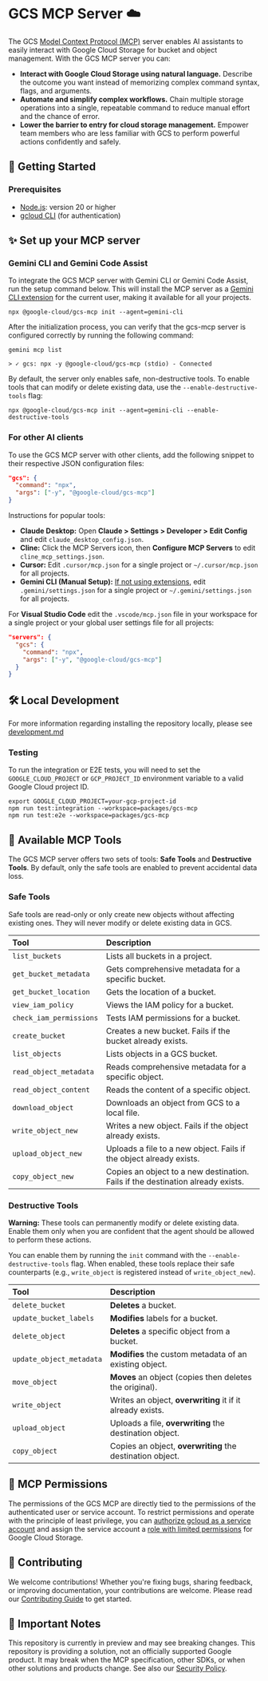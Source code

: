 # GCS MCP Server ☁️

The GCS
[Model Context Protocol (MCP)](https://modelcontextprotocol.io/docs/getting-started/intro)
server enables AI assistants to easily interact with Google Cloud Storage for
bucket and object management. With the GCS MCP server you can:

- **Interact with Google Cloud Storage using natural language.** Describe the
  outcome you want instead of memorizing complex command syntax, flags, and
  arguments.
- **Automate and simplify complex workflows.** Chain multiple storage operations
  into a single, repeatable command to reduce manual effort and the chance of
  error.
- **Lower the barrier to entry for cloud storage management.** Empower team
  members who are less familiar with GCS to perform powerful actions confidently
  and safely.

## 🚀 Getting Started

### Prerequisites

- [Node.js](https://docs.npmjs.com/downloading-and-installing-node-js-and-npm):
  version 20 or higher
- [gcloud CLI](https://cloud.google.com/sdk/docs/install) (for authentication)

## ✨ Set up your MCP server

### Gemini CLI and Gemini Code Assist

To integrate the GCS MCP server with Gemini CLI or Gemini Code Assist, run the
setup command below. This will install the MCP server as a
[Gemini CLI extension](https://github.com/google-gemini/gemini-cli/blob/main/docs/extension.md)
for the current user, making it available for all your projects.

```shell
npx @google-cloud/gcs-mcp init --agent=gemini-cli
```

After the initialization process, you can verify that the gcs-mcp server is
configured correctly by running the following command:

```
gemini mcp list

> ✓ gcs: npx -y @google-cloud/gcs-mcp (stdio) - Connected
```

By default, the server only enables safe, non-destructive tools. To enable
tools that can modify or delete existing data, use the
`--enable-destructive-tools` flag:

```shell
npx @google-cloud/gcs-mcp init --agent=gemini-cli --enable-destructive-tools
```

### For other AI clients

To use the GCS MCP server with other clients, add the following snippet to their
respective JSON configuration files:

```json
"gcs": {
  "command": "npx",
  "args": ["-y", "@google-cloud/gcs-mcp"]
}
```

Instructions for popular tools:

- **Claude Desktop:** Open **Claude > Settings > Developer > Edit Config** and
  edit `claude_desktop_config.json`.
- **Cline:** Click the MCP Servers icon, then **Configure MCP Servers** to edit
  `cline_mcp_settings.json`.
- **Cursor:** Edit `.cursor/mcp.json` for a single project or
  `~/.cursor/mcp.json` for all projects.
- **Gemini CLI (Manual Setup):**
  [If not using extensions](#gemini-cli-and-gemini-code-assist), edit
  `.gemini/settings.json` for a single project or `~/.gemini/settings.json` for
  all projects.

For **Visual Studio Code** edit the `.vscode/mcp.json` file in your workspace
for a single project or your global user settings file for all projects:

```json
"servers": {
  "gcs": {
    "command": "npx",
    "args": ["-y", "@google-cloud/gcs-mcp"]
  }
}
```

## 🛠 Local Development

For more information regarding installing the repository locally, please see
[development.md](doc/DEVELOPMENT.md)

### Testing

To run the integration or E2E tests, you will need to set the
`GOOGLE_CLOUD_PROJECT` or `GCP_PROJECT_ID` environment variable to a valid
Google Cloud project ID.

```shell
export GOOGLE_CLOUD_PROJECT=your-gcp-project-id
npm run test:integration --workspace=packages/gcs-mcp
npm run test:e2e --workspace=packages/gcs-mcp
```

## 🧰 Available MCP Tools

The GCS MCP server offers two sets of tools: **Safe Tools** and
**Destructive Tools**. By default, only the safe tools are enabled to prevent
accidental data loss.

### Safe Tools

Safe tools are read-only or only create new objects without affecting existing
ones. They will never modify or delete existing data in GCS.

| Tool                    | Description                                                                     |
| :---------------------- | :------------------------------------------------------------------------------ |
| `list_buckets`          | Lists all buckets in a project.                                                 |
| `get_bucket_metadata`   | Gets comprehensive metadata for a specific bucket.                              |
| `get_bucket_location`   | Gets the location of a bucket.                                                  |
| `view_iam_policy`       | Views the IAM policy for a bucket.                                              |
| `check_iam_permissions` | Tests IAM permissions for a bucket.                                             |
| `create_bucket`         | Creates a new bucket. Fails if the bucket already exists.                       |
| `list_objects`          | Lists objects in a GCS bucket.                                                  |
| `read_object_metadata`  | Reads comprehensive metadata for a specific object.                             |
| `read_object_content`   | Reads the content of a specific object.                                         |
| `download_object`       | Downloads an object from GCS to a local file.                                   |
| `write_object_new`      | Writes a new object. Fails if the object already exists.                        |
| `upload_object_new`     | Uploads a file to a new object. Fails if the object already exists.             |
| `copy_object_new`       | Copies an object to a new destination. Fails if the destination already exists. |

### Destructive Tools

**Warning:** These tools can permanently modify or delete existing data. Enable
them only when you are confident that the agent should be allowed to perform
these actions.

You can enable them by running the `init` command with the
`--enable-destructive-tools` flag. When enabled, these tools replace their safe
counterparts (e.g., `write_object` is registered instead of `write_object_new`).

| Tool                     | Description                                                |
| :----------------------- | :--------------------------------------------------------- |
| `delete_bucket`          | **Deletes** a bucket.                                      |
| `update_bucket_labels`   | **Modifies** labels for a bucket.                          |
| `delete_object`          | **Deletes** a specific object from a bucket.               |
| `update_object_metadata` | **Modifies** the custom metadata of an existing object.    |
| `move_object`            | **Moves** an object (copies then deletes the original).    |
| `write_object`           | Writes an object, **overwriting** it if it already exists. |
| `upload_object`          | Uploads a file, **overwriting** the destination object.    |
| `copy_object`            | Copies an object, **overwriting** the destination object.  |

## 🔑 MCP Permissions

The permissions of the GCS MCP are directly tied to the permissions of the
authenticated user or service account. To restrict permissions and operate with
the principle of least privilege, you can
[authorize gcloud as a service account](https://cloud.google.com/sdk/docs/authorizing#service-account)
and assign the service account a
[role with limited permissions](https://cloud.google.com/iam/docs/roles-overview)
for Google Cloud Storage.

## 👥 Contributing

We welcome contributions! Whether you're fixing bugs, sharing feedback, or
improving documentation, your contributions are welcome. Please read our
[Contributing Guide](CONTRIBUTING.md) to get started.

## 📄 Important Notes

This repository is currently in preview and may see breaking changes. This
repository is providing a solution, not an officially supported Google product.
It may break when the MCP specification, other SDKs, or when other solutions
and products change. See also our [Security Policy](SECURITY.md).
